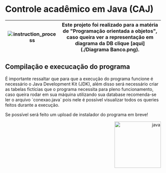 # Controle acadêmico em Java (CAJ)

| ![instruction_process](https://i.imgur.com/1jZRPKp.gif) | Este projeto foi realizado para a matéria de "Programação orientada a objetos", caso queira ver a representação em diagrama da DB clique [aqui](./Diagrama Banco.png). |
|---|---|

## Compilação e execucação do programa

<div align="left">
  É importante ressaltar que para que a execução do programa funcione é necessário o Java Development Kit (JDK), além disso será necessário criar as tabelas fictícias que o programa necessita para pleno funcionamento, caso queira rodar em sua máquina utilizando sua database recomenda-se ler o arquivo `conexao.java` pois nele é possível visualizar todos os queries feitos durante a execução.

Se possível será feito um upload de instalador do programa em breve!

</div>

<div align="right">
  <img src="https://i.imgur.com/wu5eh6H.gif" alt="java" width="150">
</div>


